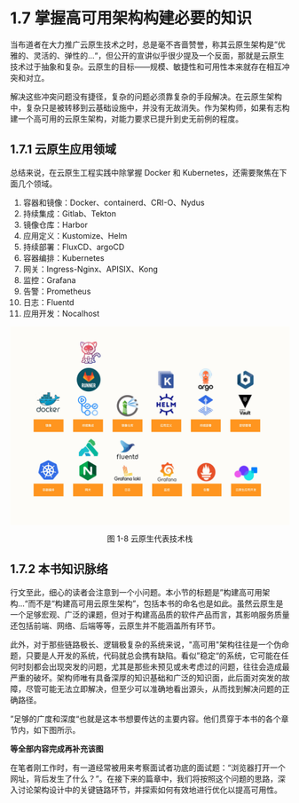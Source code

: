 # 1.7 掌握高可用架构构建必要的知识

当布道者在大力推广云原生技术之时，总是毫不吝啬赞誉，称其云原生架构是”优雅的、灵活的、弹性的...“，但公开的宣讲似乎很少提及一个反面，那就是云原生技术过于抽象和复杂。云原生的目标——规模、敏捷性和可用性本来就存在相互冲突和对立。

解决这些冲突问题没有捷径，复杂的问题必须靠复杂的手段解决。在云原生架构中，复杂只是被转移到云基础设施中，并没有无故消失。作为架构师，如果有志构建一个高可用的云原生架构，对能力要求已提升到史无前例的程度。


## 1.7.1 云原生应用领域

总结来说，在云原生工程实践中除掌握 Docker 和 Kubernetes，还需要聚焦在下面几个领域。

1. 容器和镜像：Docker、containerd、CRI-O、Nydus
2. 持续集成：Gitlab、Tekton
3. 镜像仓库：Harbor
4. 应用定义：Kustomize、Helm
5. 持续部署：FluxCD、argoCD
6. 容器编排：Kubernetes
6. 网关：Ingress-Nginx、APISIX、Kong
7. 监控：Grafana
8. 告警：Prometheus
9. 日志：Fluentd
10. 应用开发：Nocalhost

<div  align="center">
	<img src="../assets/tech.jpeg" width = "600"  align=center />
	<p>图 1-8 云原生代表技术栈</p>
</div>

## 1.7.2 本书知识脉络

行文至此，细心的读者会注意到一个小问题。本小节的标题是”构建高可用架构...“而不是“构建高可用云原生架构”，包括本书的命名也是如此。虽然云原生是一个足够宏观、广泛的课题，但对于构建高品质的软件产品而言，其影响服务质量还包括前端、网络、后端等等，云原生并不能涵盖所有环节。

此外，对于那些链路极长、逻辑极复杂的系统来说，"高可用"架构往往是一个伪命题，只要是人开发的系统，代码就总会携有缺陷。看似”稳定“的系统，它可能在任何时刻都会出现突发的问题，尤其是那些未预见或未考虑过的问题，往往会造成最严重的破坏。架构师唯有具备深厚的知识基础和广泛的知识面，此后面对突发的故障，尽管可能无法立即解决，但至少可以准确地看出源头，从而找到解决问题的正确路径。

”足够的广度和深度“也就是这本书想要传达的主要内容。他们贯穿于本书的各个章节内，如下图所示。

**等全部内容完成再补充该图**

在笔者刚工作时，有一道经常被用来考察面试者功底的面试题：“浏览器打开一个网址，背后发生了什么？”。在接下来的篇章中，我们将按照这个问题的思路，深入讨论架构设计中的关键链路环节，并探索如何有效地进行优化以提高可用性。